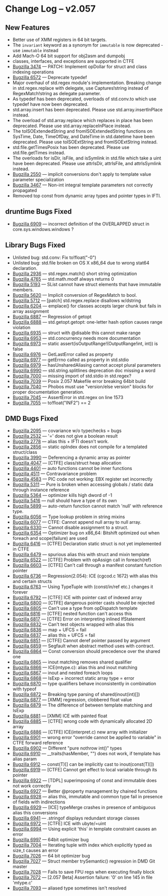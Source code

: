 <h1>Change Log &ndash; v2.057</h1>

<h2 id="new-features">New Features</h2>

* Better use of XMM registers in 64 bit targets.
* The <code>invariant</code> keyword as a synonym for <code>immutable</code>
  is now deprecated - use <code>immutable</code> instead
* Add Mach-O 64 bit support for obj2asm and dumpobj
* classes, interfaces, and exceptions are supported in CTFE
* [Bugzilla 3474](/bug/3474) &mdash; PATCH: Implement opDollar for struct and class indexing operations
* [Bugzilla 6572](/bug/6572) &mdash; Deprecate typedef
* Major overhaul of std.regex module's implementation. Breaking change in
  std.regex.replace with delegate, use Captures!string instead of
  RegexMatch!string as delegate parameter.
* As typedef has been deprecated, overloads of std.conv.to which use typedef
  have now been deprecated.
* std.array.insert has been deprecated. Please use std.array.insertInPlace
  instead.
* The overload of std.array.replace which replaces in place has been
  deprecated. Please use std.array.replaceInPlace instead.
* The toISOExtendedString and fromISOExtendedString functions on SysTime, Date,
  TimeOfDay, and DateTime in std.datetime have been deprecated. Please use
  toISOExtString and fromISOExtString instead.
* std.file.getTimesPosix has been deprecated. Please use std.file.getTimes
  instead.
* The overloads for isDir, isFile, and isSymlink in std.file which take a uint
  have been deprecated. Please use attrIsDir, attrIsFile, and attrIsSymlink
  instead.
* [Bugzilla 2550](/bug/2550) &mdash; implicit conversions don't apply to template value parameter specialization
* [Bugzilla 3467](/bug/3467) &mdash; Non-int integral template parameters not correctly propagated
* Removed top const from dynamic array types and pointer types in IFTI.

<h2 id="druntime-bugs-fixed">druntime Bugs Fixed</h2>

* [Bugzilla 6909](/bug/6909) &mdash; incorrect definition of the OVERLAPPED struct in core.sys.windows.windows ?

<h2 id="library-bugs-fixed">Library Bugs Fixed</h2>

* Unlisted bug: std.conv: Fix to!float("-0")
* Unlisted bug: std.file broken on OS X x86_64 due to wrong stat64 declaration.
* [Bugzilla 2936](/bug/2936) &mdash; std.regex.match() short string optimization
* [Bugzilla 4765](/bug/4765) &mdash; std.math.modf always returns 0
* [Bugzilla 5193](/bug/5193) &mdash; SList cannot have struct elements that have immutable members.
* [Bugzilla 5620](/bug/5620) &mdash; Implicit conversion of RegexMatch to bool.
* [Bugzilla 5712](/bug/5712) &mdash; [patch] std.regex.replace disallows w/dstring
* [Bugzilla 6204](/bug/6204) &mdash; emplace() for classes accepts larger chunk but fails in array assignment
* [Bugzilla 6887](/bug/6887) &mdash; Regression of getopt
* [Bugzilla 6888](/bug/6888) &mdash; std.getopt.getopt: one-letter hash option causes range violation
* [Bugzilla 6935](/bug/6935) &mdash; struct with @disable this cannot make range
* [Bugzilla 6953](/bug/6953) &mdash; std.concurrency needs more documentation
* [Bugzilla 6973](/bug/6973) &mdash; static assert(isOutputRange!(OutputRange!int, int)) is false
* [Bugzilla 6976](/bug/6976) &mdash; GetLastError called as property
* [Bugzilla 6977](/bug/6977) &mdash; getErrno called as property in std.stdio
* [Bugzilla 6979](/bug/6979) &mdash; hasUnsharedAliasing cannot accept plural parameters
* [Bugzilla 6990](/bug/6990) &mdash; std.string.splitlines deprecation doc missing a word
* [Bugzilla 7000](/bug/7000) &mdash; missing import of std.stdio in std.regex?
* [Bugzilla 7039](/bug/7039) &mdash; Posix 2.057 Makefile error breaking 64bit build
* [Bugzilla 7040](/bug/7040) &mdash; Phobos must use \"version/else version\" blocks for proper documentation generation.
* [Bugzilla 7045](/bug/7045) &mdash; AssertError in std.regex on line 1573
* [Bugzilla 7055](/bug/7055) &mdash; to!float(\"INF2\") == 2

<h2 id="dmd-bugs-fixed">DMD Bugs Fixed</h2>

* [Bugzilla 2095](/bug/2095) &mdash; covariance w/o typechecks = bugs
* [Bugzilla 2532](/bug/2532) &mdash; '=' does not give a boolean result
* [Bugzilla 2778](/bug/2778) &mdash; alias this + IFTI doesn't work.
* [Bugzilla 2856](/bug/2856) &mdash; static opIndex does not compile for a templated struct/class
* [Bugzilla 3990](/bug/3990) &mdash; Deferencing a dynamic array as pointer
* [Bugzilla 4047](/bug/4047) &mdash; [CTFE] class/struct heap allocation
* [Bugzilla 4401](/bug/4401) &mdash; auto functions cannot be inner functions
* [Bugzilla 4511](/bug/4511) &mdash; Contravariance problem
* [Bugzilla 4583](/bug/4583) &mdash; PIC code not working: EBX register set incorrectly
* [Bugzilla 5311](/bug/5311) &mdash; Pure is broken when accessing globals / static data through instance reference
* [Bugzilla 5364](/bug/5364) &mdash; optimizer kills high dword of -1
* [Bugzilla 5416](/bug/5416) &mdash; null should have a type of its own
* [Bugzilla 5899](/bug/5899) &mdash; auto-return function cannot match 'null' with reference type.
* [Bugzilla 6056](/bug/6056) &mdash; Type lookup problem in string mixins
* [Bugzilla 6077](/bug/6077) &mdash; CTFE: Cannot append null array to null array.
* [Bugzilla 6330](/bug/6330) &mdash; Cannot disable assignment to a struct.
* [Bugzilla 6354](/bug/6354) &mdash; Optimizer bug on x86_64: Bitshift optimized out when foreach and scope(failure) are used
* [Bugzilla 6416](/bug/6416) &mdash; [CTFE] Declaration static struct is not yet implemented in CTFE
* [Bugzilla 6479](/bug/6479) &mdash; spurious alias this with struct and mixin template
* [Bugzilla 6522](/bug/6522) &mdash; [CTFE] Problem with opAssign call in foreach(ref)
* [Bugzilla 6603](/bug/6603) &mdash; [CTFE] Can't call through a manifest constant function pointer
* [Bugzilla 6736](/bug/6736) &mdash; Regression(2.054): ICE (cgcod.c 1672) with alias this and certain structs
* [Bugzilla 6763](/bug/6763) &mdash; Using TypeTuple with (const/in/ref etc.) changes it forever
* [Bugzilla 6792](/bug/6792) &mdash; [CTFE] ICE with pointer cast of indexed array
* [Bugzilla 6800](/bug/6800) &mdash; [CTFE] dangerous pointer casts should be rejected
* [Bugzilla 6805](/bug/6805) &mdash; Can't use a type from opDispatch template
* [Bugzilla 6816](/bug/6816) &mdash; [CTFE] nested function can't access this
* [Bugzilla 6817](/bug/6817) &mdash; [CTFE] Error on interpreting inlined IfStatement
* [Bugzilla 6832](/bug/6832) &mdash; Can't test objects wrapped with alias this
* [Bugzilla 6836](/bug/6836) &mdash; map + UFCS = fail
* [Bugzilla 6837](/bug/6837) &mdash; alias this + UFCS = fail
* [Bugzilla 6851](/bug/6851) &mdash; [CTFE] Cannot deref pointer passed by argument
* [Bugzilla 6859](/bug/6859) &mdash; Segfault when abstract method uses with contract.
* [Bugzilla 6864](/bug/6864) &mdash; Const conversion should precedence over the shared one
* [Bugzilla 6865](/bug/6865) &mdash; inout matching removes shared qualifier
* [Bugzilla 6866](/bug/6866) &mdash; ICE(mtype.c): alias this and inout matching
* [Bugzilla 6867](/bug/6867) &mdash; inout and nested foreach loops
* [Bugzilla 6868](/bug/6868) &mdash; IsExp + incorrect static array type = error
* [Bugzilla 6870](/bug/6870) &mdash; type qualifiers behave inconsistently in combination with typeof
* [Bugzilla 6872](/bug/6872) &mdash; Breaking type parsing of shared(inout(int)[])
* [Bugzilla 6877](/bug/6877) &mdash; [XMM] regression, clobbered float value
* [Bugzilla 6879](/bug/6879) &mdash; The difference of between template matching and IsExp
* [Bugzilla 6881](/bug/6881) &mdash; [XMM] ICE with painted float
* [Bugzilla 6885](/bug/6885) &mdash; [CTFE] wrong code with dynamically allocated 2D array
* [Bugzilla 6886](/bug/6886) &mdash; [CTFE] ICE(interpret.c) new array with initializer
* [Bugzilla 6901](/bug/6901) &mdash; wrong error \"override cannot be applied to variable\" in CTFE forward reference
* [Bugzilla 6902](/bug/6902) &mdash; Different \"pure nothrow int()\" types
* [Bugzilla 6910](/bug/6910) &mdash; __traits(hasMember, \"\") does not work, if template has alias param
* [Bugzilla 6912](/bug/6912) &mdash; const(T)[] can be implicitly cast to inout(const(T)[])
* [Bugzilla 6919](/bug/6919) &mdash; [CTFE] Cannot get effect to local variable through its pointer
* [Bugzilla 6922](/bug/6922) &mdash; [TDPL] superimposing of const and immutable does not work correctly
* [Bugzilla 6927](/bug/6927) &mdash; Better @property management by chained functions
* [Bugzilla 6928](/bug/6928) &mdash; alias this, immutable and common type fail in presence of fields with indirections
* [Bugzilla 6929](/bug/6929) &mdash; [ICE] typeMerge crashes in presence of ambiguous alias this conversions
* [Bugzilla 6941](/bug/6941) &mdash; .stringof displays redundant storage classes
* [Bugzilla 6972](/bug/6972) &mdash; [CTFE] ICE with ubyte/=uint
* [Bugzilla 6994](/bug/6994) &mdash; Using explicit 'this' in template constraint causes an error
* [Bugzilla 6997](/bug/6997) &mdash; 64bit optimizer bug
* [Bugzilla 7004](/bug/7004) &mdash; Iterating tuple with index which explicitly typed as size_t causes an error
* [Bugzilla 7026](/bug/7026) &mdash; 64 bit optimizer bug
* [Bugzilla 7027](/bug/7027) &mdash; Struct member trySemantic() regression in DMD Git master
* [Bugzilla 7028](/bug/7028) &mdash; Fails to save FPU regs when executing finally block
* [Bugzilla 7072](/bug/7072) &mdash; [2.057 Beta] Assertion failure: '0' on line 145 in file 'mtype.c'
* [Bugzilla 7093](/bug/7093) &mdash; aliased type sometimes isn't resolved
